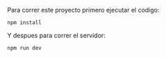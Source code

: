 Para correr este proyecto primero ejecutar el codigo:

```
npm install
```

Y despues para correr el servidor:

```
npm run dev
```

